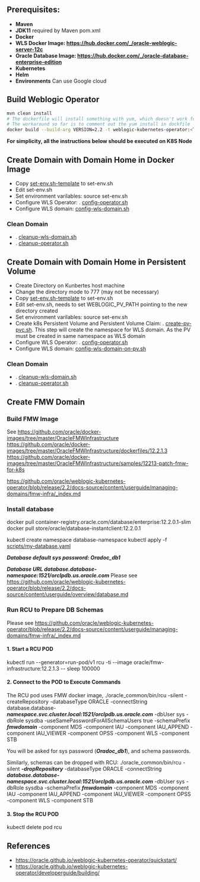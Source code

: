 
## Prerequisites:
- **Maven**
- **JDK11** required by Maven pom.xml
- **Docker**
- **WLS Docker Image: https://hub.docker.com/_/oracle-weblogic-server-12c**
- **Oracle Database Image: https://hub.docker.com/_/oracle-database-enterprise-edition**
- **Kubernetes**
- **Helm**
- **Environments** Can use Google cloud

## Build Weblogic Operator
``` bash
mvn clean install
# The dockerfile will install something with yum, which doesn't work for proxy. 
# The workaround so far is to comment out the yum install in dockfile
docker build --build-arg VERSION=2.2 -t weblogic-kubernetes-operator:<TAG> --no-cache=true .
```
**For simplicity, all the instructions below should be executed on K8S Node**

## Create Domain with Domain Home in Docker Image

- Copy [set-env.sh-template](./scripts/set-env.sh-template) to set-env.sh
- Edit set-env.sh
- Set environment varilables: source set-env.sh 
- Configure WLS Operator: . [config-operator.sh](./scripts/config-operator.sh)
- Configure WLS domain: [config-wls-domain.sh](./scripts/config-wls-domain.sh)

### Clean Domain
- . [cleanup-wls-domain.sh](./scripts/cleanup-wls-domain.sh)
- . [cleanup-operator.sh](./scripts/cleanup-operator.sh)

## Create Domain with Domain Home in Persistent Volume

- Create Directory on Kunbertes host machine
- Change the directory mode to 777 (may not be necessary)
- Copy [set-env.sh-template](./scripts/set-env.sh-template) to set-env.sh
- Edit set-env.sh, needs to set WEBLOGIC_PV_PATH pointing to the new directory created
- Set environment varilables: source set-env.sh 
- Create k8s Persistent Volume and Persistent Volume Claim: . [create-pv-pvc.sh](./scripts/create-pv-pvc.sh). This step will create the namespace for WLS domain. As the PV must be created in same namespace as WLS domain
- Configure WLS Operator: . [config-operator.sh](./scripts/config-operator.sh)
- Configure WLS domain: [config-wls-domain-on-pv.sh](./scripts/config-wls-domain-on-pv.sh)

### Clean Domain
- . [cleanup-wls-domain.sh](./scripts/cleanup-wls-domain.sh)
- . [cleanup-operator.sh](./scripts/cleanup-operator.sh)


## Create FMW Domain

### Build FMW Image
See https://github.com/oracle/docker-images/tree/master/OracleFMWInfrastructure
https://github.com/oracle/docker-images/tree/master/OracleFMWInfrastructure/dockerfiles/12.2.1.3
https://github.com/oracle/docker-images/tree/master/OracleFMWInfrastructure/samples/12213-patch-fmw-for-k8s

https://github.com/oracle/weblogic-kubernetes-operator/blob/release/2.2/docs-source/content/userguide/managing-domains/fmw-infra/_index.md


### Install database
docker pull container-registry.oracle.com/database/enterprise:12.2.0.1-slim
docker pull store/oracle/database-instantclient:12.2.0.1

kubectl create namespace database-namespace
kubectl apply -f [scripts/my-database.yaml](./scripts/my-database.yaml)

***Database default sys password: Oradoc_db1***

***Database URL database.database-namespace:1521/orclpdb.us.oracle.com***
Please see https://github.com/oracle/weblogic-kubernetes-operator/blob/release/2.2/docs-source/content/userguide/overview/database.md

### Run RCU to Prepare DB Schemas ###
Please see https://github.com/oracle/weblogic-kubernetes-operator/blob/release/2.2/docs-source/content/userguide/managing-domains/fmw-infra/_index.md

#### 1. Start a RCU POD ####
kubectl run --generator=run-pod/v1 rcu -ti --image oracle/fmw-infrastructure:12.2.1.3 -- sleep 100000

#### 2. Connect to the POD to Execute Commands ####
The RCU pod uses FMW docker image, 
./oracle_common/bin/rcu -silent -createRepository -databaseType ORACLE -connectString database.database-***namespace.svc.cluster.local:1521/orclpdb.us.oracle.com*** -dbUser sys -dbRole sysdba -useSamePasswordForAllSchemaUsers true -schemaPrefix ***fmwdomain***  -component MDS -component IAU -component IAU_APPEND -component IAU_VIEWER -component  OPSS -component  WLS -component STB

You will be asked for sys password (***Oradoc_db1***), and schema passwords.

Similarly, schemas can be dropped with RCU:
./oracle_common/bin/rcu -silent ***-dropRepository*** -databaseType ORACLE -connectString ***database.database-namespace.svc.cluster.local:1521/orclpdb.us.oracle.com*** -dbUser sys -dbRole sysdba -schemaPrefix ***fmwdomain***  -component MDS -component IAU -component IAU_APPEND -component IAU_VIEWER -component  OPSS -component  WLS -component STB

#### 3. Stop the RCU POD ####
kubectl delete pod rcu

## References
- https://oracle.github.io/weblogic-kubernetes-operator/quickstart/
- https://oracle.github.io/weblogic-kubernetes-operator/developerguide/building/
